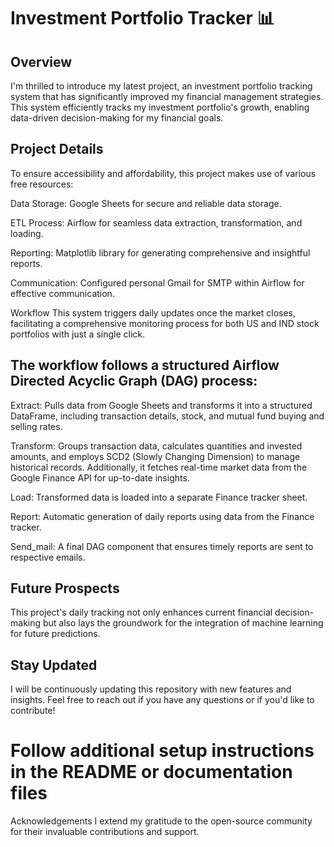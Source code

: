 
# Investment Portfolio Tracker 📊
## Overview
I'm thrilled to introduce my latest project, an investment portfolio tracking system that has significantly improved my financial management strategies. This system efficiently tracks my investment portfolio's growth, enabling data-driven decision-making for my financial goals.

## Project Details
To ensure accessibility and affordability, this project makes use of various free resources:

Data Storage: Google Sheets for secure and reliable data storage.

ETL Process: Airflow for seamless data extraction, transformation, and loading.

Reporting: Matplotlib library for generating comprehensive and insightful reports.

Communication: Configured personal Gmail for SMTP within Airflow for effective communication.

Workflow
This system triggers daily updates once the market closes, facilitating a comprehensive monitoring process for both US and IND stock portfolios with just a single click.

## The workflow follows a structured Airflow Directed Acyclic Graph (DAG) process:

Extract: Pulls data from Google Sheets and transforms it into a structured DataFrame, including transaction details, stock, and mutual fund buying and selling rates.

Transform: Groups transaction data, calculates quantities and invested amounts, and employs SCD2 (Slowly Changing Dimension) to manage historical records. Additionally, it fetches real-time market data from the Google Finance API for up-to-date insights.

Load: Transformed data is loaded into a separate Finance tracker sheet.

Report: Automatic generation of daily reports using data from the Finance tracker.

Send_mail: A final DAG component that ensures timely reports are sent to respective emails.

## Future Prospects
This project's daily tracking not only enhances current financial decision-making but also lays the groundwork for the integration of machine learning for future predictions.

## Stay Updated
I will be continuously updating this repository with new features and insights. Feel free to reach out if you have any questions or if you'd like to contribute!

# Follow additional setup instructions in the README or documentation files
Acknowledgements
I extend my gratitude to the open-source community for their invaluable contributions and support.
